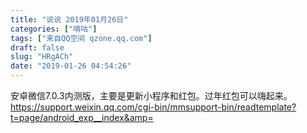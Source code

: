 ```yaml
---
title: "说说 2019年01月26日"
categories: ["嘀咕"]
tags: ["来自QQ空间 qzone.qq.com"]
draft: false
slug: "HRgACh"
date: "2019-01-26 04:54:26"
---
```


安卓微信7.0.3内测版，主要是更新小程序和红包。过年红包可以嗨起来。https://support.weixin.qq.com/cgi-bin/mmsupport-bin/readtemplate?t=page/android_exp__index&amp=
